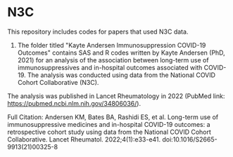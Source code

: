 # N3C
This repository includes codes for papers that used N3C data.

1. The folder titled "Kayte Andersen Immunosuppression COVID-19 Outcomes" contains SAS and R codes written by Kayte Andersen (PhD, 2021) for an analysis of the association between long-term use of immunosuppressives and in-hospital outcomes associated with COVID-19. The analysis was conducted using data from the National COVID Cohort Collaborative (N3C). 

The analysis was published in Lancet Rheumatology in 2022 (PubMed link: https://pubmed.ncbi.nlm.nih.gov/34806036/).

Full Citation: 
Andersen KM, Bates BA, Rashidi ES, et al. Long-term use of immunosuppressive medicines and in-hospital COVID-19 outcomes: a retrospective cohort study using data from the National COVID Cohort Collaborative. Lancet Rheumatol. 2022;4(1):e33-e41. doi:10.1016/S2665-9913(21)00325-8
